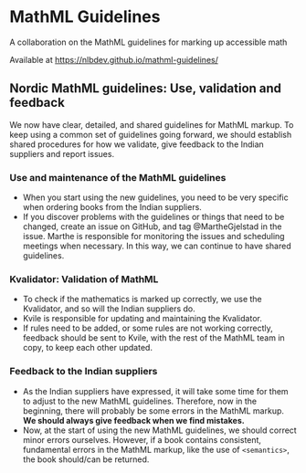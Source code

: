 # MathML Guidelines

A collaboration on the MathML guidelines for marking up accessible math

Available at <https://nlbdev.github.io/mathml-guidelines/>

## Nordic MathML guidelines: Use, validation and feedback

We now have clear, detailed, and shared guidelines for MathML markup. To keep using a common set of guidelines going forward, we should establish shared procedures for how we validate, give feedback to the Indian suppliers and report issues.

### Use and maintenance of the MathML guidelines

- When you start using the new guidelines, you need to be very specific when ordering books from the Indian suppliers.
- If you discover problems with the guidelines or things that need to be changed, create an issue on GitHub, and tag @MartheGjelstad in the issue. Marthe is responsible for monitoring the issues and scheduling meetings when necessary. In this way, we can continue to have shared guidelines.

### Kvalidator: Validation of MathML

- To check if the mathematics is marked up correctly, we use the Kvalidator, and so will the Indian suppliers do.  
- Kvile is responsible for updating and maintaining the Kvalidator.
- If rules need to be added, or some rules are not working correctly, feedback should be sent to Kvile, with the rest of the MathML team in copy, to keep each other updated.

### Feedback to the Indian suppliers

- As the Indian suppliers have expressed, it will take some time for them to adjust to the new MathML guidelines. Therefore, now in the beginning, there will probably be some errors in the MathML markup. **We should always give feedback when we find mistakes.**
- Now, at the start of using the new MathML guidelines, we should correct minor errors ourselves. However, if a book contains consistent, fundamental errors in the MathML markup, like the use of `<semantics>`, the book should/can be returned.
